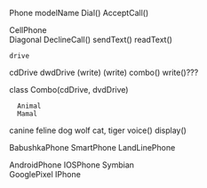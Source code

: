 Phone
modelName
Dial()
AcceptCall()

CellPhone  
Diagonal
DeclineCall()
sendText()
readText()                                  

    drive
cdDrive dwdDrive
(write)  (write)
    combo()
    write()???

class Combo(cdDrive, dvdDrive)

      Animal
      Mamal
  canine feline
dog wolf  cat, tiger
voice()
display()





BabushkaPhone    SmartPhone                         LandLinePhone

AndroidPhone   IOSPhone     Symbian     
GooglePixel             IPhone
